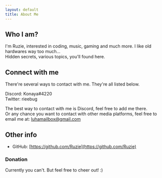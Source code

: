 ```yaml
---
layout: default
title: About Me
---
```


## Who I am?

I'm Ruzie, interested in coding, music, gaming and much more. I like old hardwares way too much...\
Hidden secrets, various topics, you'll found here.

## Connect with me

There're several ways to contact with me. They're all listed below.

Discord: Konaya#4220\
Twitter: rieebug

The best way to contact with me is Discord, feel free to add me there.\
Or any chance you want to contact with other media platforms, feel free to email me at: luhamailbox@gmail.com

## Other info

- GitHub: [https://github.com/Ruzie](https://github.com/Ruzie)

### Donation

Currently you can't. But feel free to cheer out! :) 